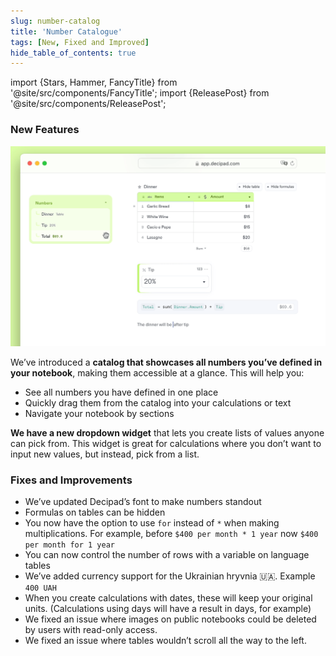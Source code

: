 ```yaml
---
slug: number-catalog
title: 'Number Catalogue'
tags: [New, Fixed and Improved]
hide_table_of_contents: true
---
```


import {Stars, Hammer, FancyTitle} from '@site/src/components/FancyTitle';
import {ReleasePost} from '@site/src/components/ReleasePost';

<ReleasePost>

### <FancyTitle icon={Stars}>New Features</FancyTitle>

![Number Catalogue and Dropdown Widget Demo](./img/NumberCatalogueandDropdownWidget.gif)

We’ve introduced a **catalog that showcases all numbers you’ve defined in your notebook**, making them accessible at a glance. This will help you:
  * See all numbers you have defined in one place
  * Quickly drag them from the catalog into your calculations or text
  * Navigate your notebook by sections


**We have a new dropdown widget** that lets you create lists of values anyone can pick from. This widget is great for calculations where you don’t want to input new values, but instead, pick from a list.


### <FancyTitle icon={Hammer}>Fixes and Improvements</FancyTitle>

- We’ve updated Decipad’s font to make numbers standout
- Formulas on tables can be hidden
- You now have the option to use `for` instead of `*` when making multiplications. For example, before `$400 per month * 1 year` now `$400 per month for 1 year`
- You can now control the number of rows with a variable on language tables
- We’ve added currency support for the Ukrainian hryvnia 🇺🇦. Example `400 UAH`
- When you create calculations with dates, these will keep your original units. (Calculations using days will have a result in days, for example)
- We fixed an issue where images on public notebooks could be deleted by users with read-only access.
- We fixed an issue where tables wouldn’t scroll all the way to the left.

</ReleasePost>

